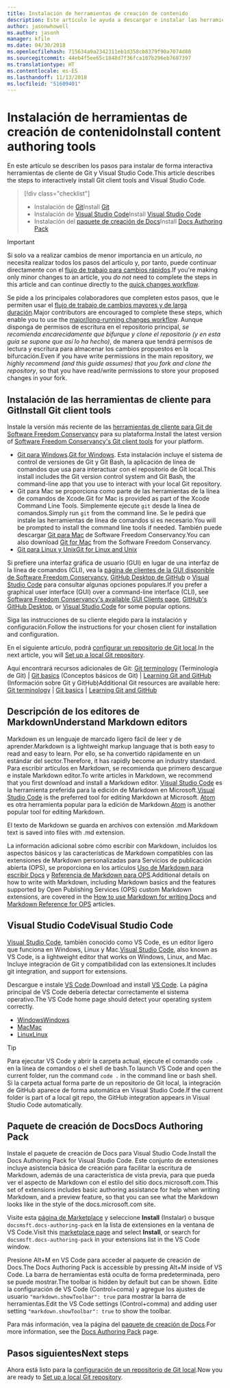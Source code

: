 ```yaml
---
title: Instalación de herramientas de creación de contenido
description: Este artículo le ayuda a descargar e instalar las herramientas de cliente que necesitará para Git y la edición de archivos de Markdown.
author: jasonwhowell
ms.author: jasonh
manager: kfile
ms.date: 04/30/2018
ms.openlocfilehash: 715634a9a2342311eb1d358cb8379f90a7074d80
ms.sourcegitcommit: 44eb4f5ee65c1848d7f36fca107b296eb7687397
ms.translationtype: HT
ms.contentlocale: es-ES
ms.lasthandoff: 11/13/2018
ms.locfileid: "51609401"
---
```

# <a name="install-content-authoring-tools"></a><span data-ttu-id="65f5e-103">Instalación de herramientas de creación de contenido</span><span class="sxs-lookup"><span data-stu-id="65f5e-103">Install content authoring tools</span></span>

<span data-ttu-id="65f5e-104">En este artículo se describen los pasos para instalar de forma interactiva herramientas de cliente de Git y Visual Studio Code.</span><span class="sxs-lookup"><span data-stu-id="65f5e-104">This article describes the steps to interactively install Git client tools and Visual Studio Code.</span></span>
> [!div class="checklist"]
> * <span data-ttu-id="65f5e-105">Instalación de [Git](https://git-scm.com/)</span><span class="sxs-lookup"><span data-stu-id="65f5e-105">Install [Git](https://git-scm.com/)</span></span>
> * <span data-ttu-id="65f5e-106">Instalación de [Visual Studio Code](https://code.visualstudio.com/)</span><span class="sxs-lookup"><span data-stu-id="65f5e-106">Install [Visual Studio Code](https://code.visualstudio.com/)</span></span>
> * <span data-ttu-id="65f5e-107">Instalación del [paquete de creación de Docs](https://marketplace.visualstudio.com/items?itemName=docsmsft.docs-authoring-pack)</span><span class="sxs-lookup"><span data-stu-id="65f5e-107">Install [Docs Authoring Pack](https://marketplace.visualstudio.com/items?itemName=docsmsft.docs-authoring-pack)</span></span>

>[!IMPORTANT]
> <span data-ttu-id="65f5e-108">Si solo va a realizar cambios de menor importancia en un artículo, *no* necesita realizar todos los pasos del artículo y, por tanto, puede continuar directamente con el [flujo de trabajo para cambios rápidos](index.md#quick-edits-to-existing-documents).</span><span class="sxs-lookup"><span data-stu-id="65f5e-108">If you're making only minor changes to an article, you *do not* need to complete the steps in this article and can continue directly to the [quick changes workflow](index.md#quick-edits-to-existing-documents).</span></span>
>
> <span data-ttu-id="65f5e-109">Se pide a los principales colaboradores que completen estos pasos, que le permiten usar el [flujo de trabajo de cambios mayores y de larga duración](how-to-write-workflows-major.md).</span><span class="sxs-lookup"><span data-stu-id="65f5e-109">Major contributors are encouraged to complete these steps, which enable you to use the [major/long-running changes workflow](how-to-write-workflows-major.md).</span></span> <span data-ttu-id="65f5e-110">Aunque disponga de permisos de escritura en el repositorio principal, *se recomienda encarecidamente que bifurque y clone el repositorio (y en esta guía se supone que así lo ha hecho)*, de manera que tendrá permisos de lectura y escritura para almacenar los cambios propuestos en la bifurcación.</span><span class="sxs-lookup"><span data-stu-id="65f5e-110">Even if you have write permissions in the main repository, *we highly recommend (and this guide assumes) that you fork and clone the repository*, so that you have read/write permissions to store your proposed changes in your fork.</span></span>

## <a name="install-git-client-tools"></a><span data-ttu-id="65f5e-111">Instalación de las herramientas de cliente para Git</span><span class="sxs-lookup"><span data-stu-id="65f5e-111">Install Git client tools</span></span> 

 <span data-ttu-id="65f5e-112">Instale la versión más reciente de las [herramientas de cliente para Git de Software Freedom Conservancy](https://git-scm.com/download/) para su plataforma.</span><span class="sxs-lookup"><span data-stu-id="65f5e-112">Install the latest version of [Software Freedom Conservancy's Git client tools](https://git-scm.com/download/) for your platform.</span></span> 

* <span data-ttu-id="65f5e-113">[Git para Windows](https://git-scm.com/download/win).</span><span class="sxs-lookup"><span data-stu-id="65f5e-113">[Git for Windows](https://git-scm.com/download/win).</span></span> <span data-ttu-id="65f5e-114">Esta instalación incluye el sistema de control de versiones de Git y Git Bash, la aplicación de línea de comandos que usa para interactuar con el repositorio de Git local.</span><span class="sxs-lookup"><span data-stu-id="65f5e-114">This install includes the Git version control system and Git Bash, the command-line app that you use to interact with your local Git repository.</span></span>
* <span data-ttu-id="65f5e-115">Git para Mac se proporciona como parte de las herramientas de la línea de comandos de Xcode.</span><span class="sxs-lookup"><span data-stu-id="65f5e-115">Git for Mac is provided as part of the Xcode Command Line Tools.</span></span> <span data-ttu-id="65f5e-116">Simplemente ejecute `git` desde la línea de comandos.</span><span class="sxs-lookup"><span data-stu-id="65f5e-116">Simply run `git` from the command line.</span></span> <span data-ttu-id="65f5e-117">Se le pedirá que instale las herramientas de línea de comandos si es necesario.</span><span class="sxs-lookup"><span data-stu-id="65f5e-117">You will be prompted to install the command line tools if needed.</span></span> <span data-ttu-id="65f5e-118">También puede descargar [Git para Mac](https://git-scm.com/download/mac) de Software Freedom Conservancy.</span><span class="sxs-lookup"><span data-stu-id="65f5e-118">You can also download [Git for Mac](https://git-scm.com/download/mac) from the Software Freedom Conservancy.</span></span>
* [<span data-ttu-id="65f5e-119">Git para Linux y Unix</span><span class="sxs-lookup"><span data-stu-id="65f5e-119">Git for Linux and Unix</span></span>](https://git-scm.com/download/linux)

<span data-ttu-id="65f5e-120">Si prefiere una interfaz gráfica de usuario (GUI) en lugar de una interfaz de la línea de comandos (CLI), vea la [página de clientes de la GUI disponible de Software Freedom Conservancy](https://git-scm.com/downloads/guis), [GitHub Desktop de GitHub](https://desktop.github.com/) o [Visual Studio Code](https://www.visualstudio.com/products/code-vs.aspx) para consultar algunas opciones populares.</span><span class="sxs-lookup"><span data-stu-id="65f5e-120">If you prefer a graphical user interface (GUI) over a command-line interface (CLI), see [Software Freedom Conservancy's available GUI Clients page](https://git-scm.com/downloads/guis), [GitHub's GitHub Desktop](https://desktop.github.com/), or [Visual Studio Code](https://www.visualstudio.com/products/code-vs.aspx) for some popular options.</span></span>

<span data-ttu-id="65f5e-121">Siga las instrucciones de su cliente elegido para la instalación y configuración.</span><span class="sxs-lookup"><span data-stu-id="65f5e-121">Follow the instructions for your chosen client for installation and configuration.</span></span>

<span data-ttu-id="65f5e-122">En el siguiente artículo, podrá [configurar un repositorio de Git local](get-started-setup-local.md).</span><span class="sxs-lookup"><span data-stu-id="65f5e-122">In the next article, you will [Set up a local Git repository](get-started-setup-local.md).</span></span>

   <span data-ttu-id="65f5e-123">Aquí encontrará recursos adicionales de Git: [Git terminology](https://help.github.com/articles/github-glossary) (Terminología de Git) | [Git basics](https://git-scm.com/book/en/v2/Getting-Started-Git-Basics) (Conceptos básicos de Git) | [Learning Git and GitHub](https://help.github.com/articles/good-resources-for-learning-git-and-github/) (Información sobre Git y GitHub)</span><span class="sxs-lookup"><span data-stu-id="65f5e-123">Additional Git resources are available here: [Git terminology](https://help.github.com/articles/github-glossary) | [Git basics](https://git-scm.com/book/en/v2/Getting-Started-Git-Basics) | [Learning Git and GitHub](https://help.github.com/articles/good-resources-for-learning-git-and-github/)</span></span>

## <a name="understand-markdown-editors"></a><span data-ttu-id="65f5e-124">Descripción de los editores de Markdown</span><span class="sxs-lookup"><span data-stu-id="65f5e-124">Understand Markdown editors</span></span>

<span data-ttu-id="65f5e-125">Markdown es un lenguaje de marcado ligero fácil de leer y de aprender.</span><span class="sxs-lookup"><span data-stu-id="65f5e-125">Markdown is a lightweight markup language that is both easy to read and easy to learn.</span></span> <span data-ttu-id="65f5e-126">Por ello, se ha convertido rápidamente en un estándar del sector.</span><span class="sxs-lookup"><span data-stu-id="65f5e-126">Therefore, it has rapidly become an industry standard.</span></span> <span data-ttu-id="65f5e-127">Para escribir artículos en Markdown, se recomienda que primero descargue e instale Markdown editor.</span><span class="sxs-lookup"><span data-stu-id="65f5e-127">To write articles in Markdown, we recommend that you first download and install a Markdown editor.</span></span>  <span data-ttu-id="65f5e-128">[Visual Studio Code](https://code.visualstudio.com/) es la herramienta preferida para la edición de Markdown en Microsoft.</span><span class="sxs-lookup"><span data-stu-id="65f5e-128">[Visual Studio Code](https://code.visualstudio.com/) is the preferred tool for editing Markdown at Microsoft.</span></span> <span data-ttu-id="65f5e-129">[Atom](https://atom.io) es otra herramienta popular para la edición de Markdown.</span><span class="sxs-lookup"><span data-stu-id="65f5e-129">[Atom](https://atom.io) is another popular tool for editing Markdown.</span></span>

<span data-ttu-id="65f5e-130">El texto de Markdown se guarda en archivos con extensión .md.</span><span class="sxs-lookup"><span data-stu-id="65f5e-130">Markdown text is saved into files with .md extension.</span></span>

<span data-ttu-id="65f5e-131">La información adicional sobre cómo escribir con Markdown, incluidos los aspectos básicos y las características de Markdown compatibles con las extensiones de Markdown personalizadas para Servicios de publicación abierta (OPS), se proporciona en los artículos [Uso de Markdown para escribir Docs](how-to-write-use-markdown.md) y [Referencia de Markdown para OPS](markdown-reference.md).</span><span class="sxs-lookup"><span data-stu-id="65f5e-131">Additional details on how to write with Markdown, including Markdown basics and the features supported by Open Publishing Services (OPS) custom Markdown extensions, are covered in the [How to use Markdown for writing Docs](how-to-write-use-markdown.md) and [Markdown Reference for OPS](markdown-reference.md) articles.</span></span>

## <a name="visual-studio-code"></a><span data-ttu-id="65f5e-132">Visual Studio Code</span><span class="sxs-lookup"><span data-stu-id="65f5e-132">Visual Studio Code</span></span>

<span data-ttu-id="65f5e-133">[Visual Studio Code](https://code.visualstudio.com/), también conocido como VS Code, es un editor ligero que funciona en Windows, Linux y Mac.</span><span class="sxs-lookup"><span data-stu-id="65f5e-133">[Visual Studio Code](https://code.visualstudio.com/), also known as VS Code, is a lightweight editor that works on Windows, Linux, and Mac.</span></span> <span data-ttu-id="65f5e-134">Incluye integración de Git y compatibilidad con las extensiones.</span><span class="sxs-lookup"><span data-stu-id="65f5e-134">It includes git integration, and support for extensions.</span></span>

<span data-ttu-id="65f5e-135">Descargue e instale [VS Code](https://code.visualstudio.com/).</span><span class="sxs-lookup"><span data-stu-id="65f5e-135">Download and install [VS Code](https://code.visualstudio.com/).</span></span> <span data-ttu-id="65f5e-136">La página principal de VS Code debería detectar correctamente el sistema operativo.</span><span class="sxs-lookup"><span data-stu-id="65f5e-136">The VS Code home page should detect your operating system correctly.</span></span>

- [<span data-ttu-id="65f5e-137">Windows</span><span class="sxs-lookup"><span data-stu-id="65f5e-137">Windows</span></span>](https://code.visualstudio.com/docs/setup/windows)
- [<span data-ttu-id="65f5e-138">Mac</span><span class="sxs-lookup"><span data-stu-id="65f5e-138">Mac</span></span>](https://code.visualstudio.com/docs/setup/mac)
- [<span data-ttu-id="65f5e-139">Linux</span><span class="sxs-lookup"><span data-stu-id="65f5e-139">Linux</span></span>](https://code.visualstudio.com/docs/setup/linux)

> [!TIP]
> <span data-ttu-id="65f5e-140">Para ejecutar VS Code y abrir la carpeta actual, ejecute el comando `code .` en la línea de comandos o el shell de bash.</span><span class="sxs-lookup"><span data-stu-id="65f5e-140">To launch VS Code and open the current folder, run the command `code .` in the command line or bash shell.</span></span> <span data-ttu-id="65f5e-141">Si la carpeta actual forma parte de un repositorio de Git local, la integración de GitHub aparece de forma automática en Visual Studio Code.</span><span class="sxs-lookup"><span data-stu-id="65f5e-141">If the current folder is part of a local git repo, the GitHub integration appears in Visual Studio Code automatically.</span></span>

## <a name="docs-authoring-pack"></a><span data-ttu-id="65f5e-142">Paquete de creación de Docs</span><span class="sxs-lookup"><span data-stu-id="65f5e-142">Docs Authoring Pack</span></span>
<span data-ttu-id="65f5e-143">Instale el paquete de creación de Docs para Visual Studio Code.</span><span class="sxs-lookup"><span data-stu-id="65f5e-143">Install the Docs Authoring Pack for Visual Studio Code.</span></span> <span data-ttu-id="65f5e-144">Este conjunto de extensiones incluye asistencia básica de creación para facilitar la escritura de Markdown, además de una característica de vista previa, para que pueda ver el aspecto de Markdown con el estilo del sitio docs.microsoft.com.</span><span class="sxs-lookup"><span data-stu-id="65f5e-144">This set of extensions includes basic authoring assistance for help when writing Markdown, and a preview feature, so that you can see what the Markdown looks like in the style of the docs.microsoft.com site.</span></span>

   <span data-ttu-id="65f5e-145">Visite esta [página de Marketplace](https://marketplace.visualstudio.com/items?itemName=docsmsft.docs-authoring-pack) y seleccione **Install** (Instalar) o busque `docsmsft.docs-authoring-pack` en la lista de extensiones en la ventana de VS Code.</span><span class="sxs-lookup"><span data-stu-id="65f5e-145">Visit this [marketplace page](https://marketplace.visualstudio.com/items?itemName=docsmsft.docs-authoring-pack) and select **Install**, or search for `docsmsft.docs-authoring-pack` in your extensions list in the VS Code window.</span></span> 

   <span data-ttu-id="65f5e-146">Presione Alt+M en VS Code para acceder al paquete de creación de Docs.</span><span class="sxs-lookup"><span data-stu-id="65f5e-146">The Docs Authoring Pack is accessible by pressing Alt+M inside of VS Code.</span></span> <span data-ttu-id="65f5e-147">La barra de herramientas está oculta de forma predeterminada, pero se puede mostrar.</span><span class="sxs-lookup"><span data-stu-id="65f5e-147">The toolbar is hidden by default but can be shown.</span></span> <span data-ttu-id="65f5e-148">Edite la configuración de VS Code (Control+coma) y agregue los ajustes de usuario `"markdown.showToolbar": true` para mostrar la barra de herramientas.</span><span class="sxs-lookup"><span data-stu-id="65f5e-148">Edit the VS Code settings (Control+comma) and adding user setting `"markdown.showToolbar": true` to show the toolbar.</span></span>

   <span data-ttu-id="65f5e-149">Para más información, vea la página del [paquete de creación de Docs](how-to-write-docs-auth-pack.md).</span><span class="sxs-lookup"><span data-stu-id="65f5e-149">For more information, see the [Docs Authoring Pack](how-to-write-docs-auth-pack.md) page.</span></span>


## <a name="next-steps"></a><span data-ttu-id="65f5e-150">Pasos siguientes</span><span class="sxs-lookup"><span data-stu-id="65f5e-150">Next steps</span></span>

<span data-ttu-id="65f5e-151">Ahora está listo para la [configuración de un repositorio de Git local](get-started-setup-local.md).</span><span class="sxs-lookup"><span data-stu-id="65f5e-151">Now you are ready to [Set up a local Git repository](get-started-setup-local.md).</span></span>
